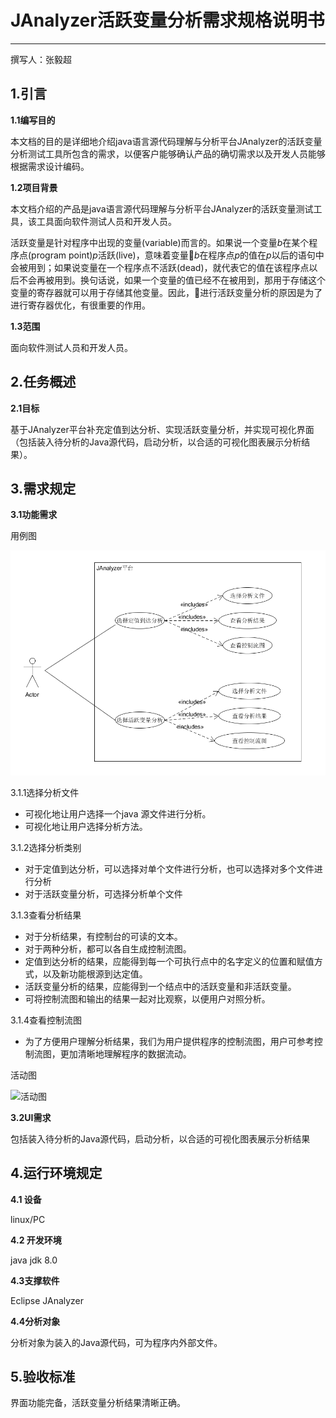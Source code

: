 # JAnalyzer活跃变量分析需求规格说明书
---
撰写人：张毅超

## 1.引言

**1.1编写目的**

本文档的目的是详细地介绍java语言源代码理解与分析平台JAnalyzer的活跃变量分析测试工具所包含的需求，以便客户能够确认产品的确切需求以及开发人员能够根据需求设计编码。

**1.2项目背景**

本文档介绍的产品是java语言源代码理解与分析平台JAnalyzer的活跃变量测试工具，该工具面向软件测试人员和开发人员。

活跃变量是针对程序中出现的变量(variable)而言的。如果说一个变量*b*在某个程序点(program point)*p*活跃(live)，意味着变量*b*在程序点*p*的值在*p*以后的语句中会被用到；如果说变量在一个程序点不活跃(dead)，就代表它的值在该程序点以后不会再被用到。换句话说，如果一个变量的值已经不在被用到，那用于存储这个变量的寄存器就可以用于存储其他变量。因此，进行活跃变量分析的原因是为了进行寄存器优化，有很重要的作用。


**1.3范围**

面向软件测试人员和开发人员。

## 2.任务概述

**2.1目标**

基于JAnalyzer平台补充定值到达分析、实现活跃变量分析，并实现可视化界面（包括装入待分析的Java源代码，启动分析，以合适的可视化图表展示分析结果）。


## 3.需求规定

**3.1功能需求**

用例图

![用例图](./assets/UseCase.png)

3.1.1选择分析文件

- 可视化地让用户选择一个java 源文件进行分析。
- 可视化地让用户选择分析方法。


3.1.2选择分析类别

- 对于定值到达分析，可以选择对单个文件进行分析，也可以选择对多个文件进行分析
- 对于活跃变量分析，可选择分析单个文件


3.1.3查看分析结果

- 对于分析结果，有控制台的可读的文本。
- 对于两种分析，都可以各自生成控制流图。
- 定值到达分析的结果，应能得到每一个可执行点中的名字定义的位置和赋值方式，以及新功能根源到达定值。
- 活跃变量分析的结果，应能得到一个结点中的活跃变量和非活跃变量。
- 可将控制流图和输出的结果一起对比观察，以便用户对照分析。


3.1.4查看控制流图

- 为了方便用户理解分析结果，我们为用户提供程序的控制流图，用户可参考控制流图，更加清晰地理解程序的数据流动。


活动图

![活动图](./assets/Activivty.png)

**3.2UI需求**

包括装入待分析的Java源代码，启动分析，以合适的可视化图表展示分析结果

## 4.运行环境规定

**4.1 设备**

linux/PC

**4.2 开发环境**

java jdk 8.0

**4.3支撑软件**

Eclipse
JAnalyzer

**4.4分析对象**

分析对象为装入的Java源代码，可为程序内外部文件。


## 5.验收标准

界面功能完备，活跃变量分析结果清晰正确。
